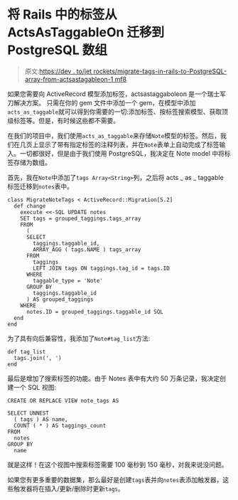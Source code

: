 # 将 Rails 中的标签从 ActsAsTaggableOn 迁移到 PostgreSQL 数组

> 原文:[https://dev . to/jet rockets/migrate-tags-in-rails-to-PostgreSQL-array-from-actsastagableon-1 mf8](https://dev.to/jetrockets/migrate-tags-in-rails-to-postgresql-array-from-actsastaggableon-1mf8)

如果您需要向 ActiveRecord 模型添加标签，actsastaggaboleon 是一个瑞士军刀解决方案。
只需在你的 gem 文件中添加一个 gem，在模型中添加`acts_as_taggable`就可以得到你需要的一切:添加标签、按标签搜索模型、获取顶级标签等。但是，有时候这些都不需要。

在我们的项目中，我们使用`acts_as_taggable`来存储`Note`模型的标签。然后，我们在几页上显示了带有指定标签的注释列表，并在`Note`表单上自动完成了标签输入。一切都很好，但是由于我们使用 PostgreSQL，我决定在 Note model 中将标签存储为数组。

首先，我在`Note`中添加了`tags Array<String>`列，之后将 acts _ as _ taggable 标签迁移到`notes`表中。

```
class MigrateNoteTags < ActiveRecord::Migration[5.2]
  def change
    execute <<-SQL UPDATE notes 
    SET tags = grouped_taggings.tags_array 
    FROM
      (
      SELECT
        taggings.taggable_id,
        ARRAY_AGG ( tags.NAME ) tags_array 
      FROM
        taggings
        LEFT JOIN tags ON taggings.tag_id = tags.ID 
      WHERE
        taggable_type = 'Note' 
      GROUP BY
        taggings.taggable_id 
      ) AS grouped_taggings 
    WHERE
      notes.ID = grouped_taggings.taggable_id SQL
  end
end 
```

为了具有向后兼容性，我添加了`Note#tag_list`方法:

```
def tag_list
  tags.join(', ')
end 
```

最后是增加了搜索标签的功能。由于 Notes 表中有大约 50 万条记录，我决定创建一个 SQL 视图:

```
CREATE OR REPLACE VIEW note_tags AS

SELECT UNNEST
  ( tags ) AS name,
  COUNT ( * ) AS taggings_count 
FROM
  notes 
GROUP BY
  name 
```

就是这样！在这个视图中搜索标签需要 100 毫秒到 150 毫秒，对我来说没问题。

如果您有更多重要的数据集，那么最好是创建`tags`表并向`notes`表添加触发器，这些触发器将在插入/更新/删除时更新`tags`。
